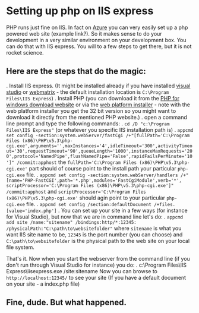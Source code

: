Setting up php on IIS express
=============================

PHP runs just fine on IIS. In fact on [Azure](http://azure.com) you can very easily set up a php powered web site (example link?). So it makes sense to do your development in a very similar environment on your development box. You can do that with IIS express. You will to a few steps to get there, but it is not rocket science. 

Here are the steps that do the magic:
-------------------------------------

. Install IIS express. (It might be installed already if you have installed [visual studio](http://www.microsoft.com/visualstudio) or [webmatrix](http://www.microsoft.com/web/webmatrix/) - the default installation location is `C:\Program Files\IIS Express`)
. Install PHP (you can download it from the [PHP for windows download website](http://windows.php.net/download/) or via the [web platform installer](http://www.microsoft.com/web/downloads/platform.aspx) - note with the web platform installer you get the 32 bit version so you might want to download it directly from the mentioned PHP website.)
. open a command line prompt and type the following commands:
	. `cd /D "c:\Program Files\IIS Express"` (or whatever you specific IIS installation path is)
	. `appcmd set config -section:system.webServer/fastCgi /+"[fullPath='C:\Program Files (x86)\PHP\v5.3\php-cgi.exe',arguments='',maxInstances='4',idleTimeout='300',activityTimeout='30',requestTimeout='90',queueLength='1000',instanceMaxRequests='200',protocol='NamedPipe',flushNamedPipe='False',rapidFailsPerMinute='10']" /commit:apphost` the `fullPath='C:\Program Files (x86)\PHP\v5.3\php-cgi.exe'` part should of course point to the install path your particular `php-cgi.exe` file. 
	. `appcmd set config -section:system.webServer/handlers /+"[name='PHP-FastCGI',path='*.php',modules='FastCgiModule',verb='*', scriptProcessor='C:\Program Files (x86)\PHP\v5.3\php-cgi.exe']" /commit:apphost` and `scriptProcessor='C:\Program Files (x86)\PHP\v5.3\php-cgi.exe'` should agin point to your particular `php-cgi.exe` file.
	. `appcmd set config /section:defaultDocument /+files.[value='index.php']` 
. You can set up your site in a few ways (for instance for Visual Studio), but now that we are in command line let's do:
	. `appcmd add site /name:"sitename" /bindings:http/*:12345: /physicalPath:"C:\path\to\websitefolder"` where `sitename` is what you want IIS site name to be, `12345` is the port number (you can choose) and `C:\path\to\websitefolder` is the physical path to the web site on your local file system. 

That's it. Now when you start the webserver from the command line (if you don't run through Visual Studio for instance) you do: 
. c:\Program Files\IIS Express\iisexpress.exe /site:sitename
Now you can browse to `http://localhost:12345/` to see your site (If you have a default document on your site - a index.php file)

Fine, dude. But what happened.
------------------------------


